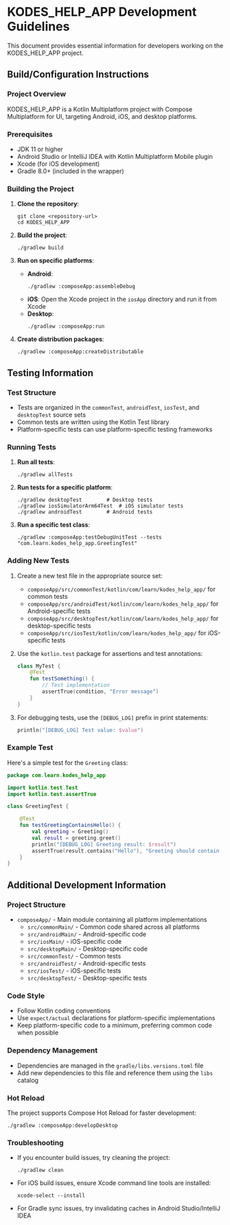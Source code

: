 # KODES_HELP_APP Development Guidelines

This document provides essential information for developers working on the KODES_HELP_APP project.

## Build/Configuration Instructions

### Project Overview
KODES_HELP_APP is a Kotlin Multiplatform project with Compose Multiplatform for UI, targeting Android, iOS, and desktop platforms.

### Prerequisites
- JDK 11 or higher
- Android Studio or IntelliJ IDEA with Kotlin Multiplatform Mobile plugin
- Xcode (for iOS development)
- Gradle 8.0+ (included in the wrapper)

### Building the Project
1. **Clone the repository**:
   ```
   git clone <repository-url>
   cd KODES_HELP_APP
   ```

2. **Build the project**:
   ```
   ./gradlew build
   ```

3. **Run on specific platforms**:
   - **Android**: 
     ```
     ./gradlew :composeApp:assembleDebug
     ```
   - **iOS**: Open the Xcode project in the `iosApp` directory and run it from Xcode
   - **Desktop**: 
     ```
     ./gradlew :composeApp:run
     ```

4. **Create distribution packages**:
   ```
   ./gradlew :composeApp:createDistributable
   ```

## Testing Information

### Test Structure
- Tests are organized in the `commonTest`, `androidTest`, `iosTest`, and `desktopTest` source sets
- Common tests are written using the Kotlin Test library
- Platform-specific tests can use platform-specific testing frameworks

### Running Tests
1. **Run all tests**:
   ```
   ./gradlew allTests
   ```

2. **Run tests for a specific platform**:
   ```
   ./gradlew desktopTest        # Desktop tests
   ./gradlew iosSimulatorArm64Test  # iOS simulator tests
   ./gradlew androidTest        # Android tests
   ```

3. **Run a specific test class**:
   ```
   ./gradlew :composeApp:testDebugUnitTest --tests "com.learn.kodes_help_app.GreetingTest"
   ```

### Adding New Tests
1. Create a new test file in the appropriate source set:
   - `composeApp/src/commonTest/kotlin/com/learn/kodes_help_app/` for common tests
   - `composeApp/src/androidTest/kotlin/com/learn/kodes_help_app/` for Android-specific tests
   - `composeApp/src/desktopTest/kotlin/com/learn/kodes_help_app/` for desktop-specific tests
   - `composeApp/src/iosTest/kotlin/com/learn/kodes_help_app/` for iOS-specific tests

2. Use the `kotlin.test` package for assertions and test annotations:
   ```kotlin
   class MyTest {
       @Test
       fun testSomething() {
           // Test implementation
           assertTrue(condition, "Error message")
       }
   }
   ```

3. For debugging tests, use the `[DEBUG_LOG]` prefix in print statements:
   ```kotlin
   println("[DEBUG_LOG] Test value: $value")
   ```

### Example Test
Here's a simple test for the `Greeting` class:

```kotlin
package com.learn.kodes_help_app

import kotlin.test.Test
import kotlin.test.assertTrue

class GreetingTest {

    @Test
    fun testGreetingContainsHello() {
        val greeting = Greeting()
        val result = greeting.greet()
        println("[DEBUG_LOG] Greeting result: $result")
        assertTrue(result.contains("Hello"), "Greeting should contain 'Hello'")
    }
}
```

## Additional Development Information

### Project Structure
- `composeApp/` - Main module containing all platform implementations
  - `src/commonMain/` - Common code shared across all platforms
  - `src/androidMain/` - Android-specific code
  - `src/iosMain/` - iOS-specific code
  - `src/desktopMain/` - Desktop-specific code
  - `src/commonTest/` - Common tests
  - `src/androidTest/` - Android-specific tests
  - `src/iosTest/` - iOS-specific tests
  - `src/desktopTest/` - Desktop-specific tests

### Code Style
- Follow Kotlin coding conventions
- Use `expect/actual` declarations for platform-specific implementations
- Keep platform-specific code to a minimum, preferring common code when possible

### Dependency Management
- Dependencies are managed in the `gradle/libs.versions.toml` file
- Add new dependencies to this file and reference them using the `libs` catalog

### Hot Reload
The project supports Compose Hot Reload for faster development:
```
./gradlew :composeApp:developDesktop
```

### Troubleshooting
- If you encounter build issues, try cleaning the project:
  ```
  ./gradlew clean
  ```
- For iOS build issues, ensure Xcode command line tools are installed:
  ```
  xcode-select --install
  ```
- For Gradle sync issues, try invalidating caches in Android Studio/IntelliJ IDEA
